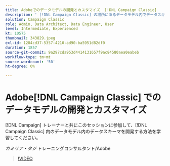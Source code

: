 ```yaml
---
title: Adobeでのデータモデルの開発とカスタマイズ  [!DNL Campaign Classic]
description: ' [!DNL Campaign Classic] の場所にあるデータモデル内でデータスキーマを開発する方法を説明します。'
solution: Campaign Classic
role: Admin, Data Architect, Data Engineer, User
level: Intermediate, Experienced
kt: 10575
thumbnail: 343829.jpeg
exl-id: 1284cd37-5357-4210-ad90-ba5951d82df0
duration: 1857
source-git-commit: 9a297cda953d4414131657f9ac84580aea0eabeb
workflow-type: tm+mt
source-wordcount: '50'
ht-degree: 0%

---
```


# Adobe[!DNL Campaign Classic] でのデータモデルの開発とカスタマイズ

[!DNL Campaign] トレーナーと共にこのセッションに参加して、[!DNL Campaign Classic] 内のデータモデル内のデータスキーマを開発する方法を学習してください。

*カミリア・タジ* トレーニングコンサルタント/Adobe

>[!VIDEO](https://video.tv.adobe.com/v/343829/?quality=12&learn=on)
